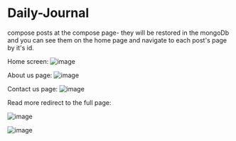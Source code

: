 # Daily-Journal
compose posts at the compose page- they will be restored in the mongoDb and you can see them on the home page and navigate to each post's page by it's id.

Home screen:
![image](https://user-images.githubusercontent.com/85099151/178781644-14654096-4a0a-419e-b2d0-39875d478dd4.png)

About us page:
![image](https://user-images.githubusercontent.com/85099151/178781778-e7c88a62-9252-43e5-9b86-6b196f1ac0c3.png)

Contact us page:
![image](https://user-images.githubusercontent.com/85099151/178781834-dd15d86f-6deb-4b16-b940-9fbb8bba60ad.png)

Read more redirect to the full page:

![image](https://user-images.githubusercontent.com/85099151/178781985-6152056d-9765-4f6a-9af7-f89b34a2d0b6.png)

![image](https://user-images.githubusercontent.com/85099151/178782055-6ebb554d-49d4-4732-90be-d4ba2e53ab96.png)


